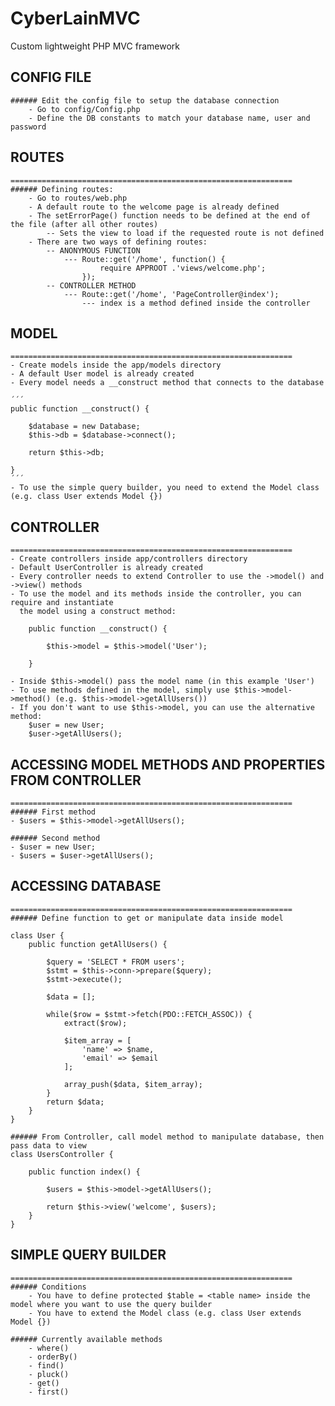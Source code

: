 # CyberLainMVC
Custom lightweight PHP MVC framework

## CONFIG FILE
	###### Edit the config file to setup the database connection
		- Go to config/Config.php
		- Define the DB constants to match your database name, user and password


## ROUTES
	===============================================================  
	###### Defining routes:
		- Go to routes/web.php
		- A default route to the welcome page is already defined
		- The setErrorPage() function needs to be defined at the end of the file (after all other routes)
			-- Sets the view to load if the requested route is not defined
		- There are two ways of defining routes:
			-- ANONYMOUS FUNCTION
				--- Route::get('/home', function() {
						require APPROOT .'views/welcome.php';
					});
			-- CONTROLLER METHOD
				--- Route::get('/home', 'PageController@index');
					--- index is a method defined inside the controller


## MODEL
	===============================================================  
	- Create models inside the app/models directory
	- A default User model is already created 
	- Every model needs a __construct method that connects to the database

	´´´ 
	public function __construct() {

		$database = new Database;
		$this->db = $database->connect();

		return $this->db;

	}
	´´´ 
	- To use the simple query builder, you need to extend the Model class (e.g. class User extends Model {})


## CONTROLLER
	===============================================================  
	- Create controllers inside app/controllers directory
	- Default UserController is already created
	- Every controller needs to extend Controller to use the ->model() and ->view() methods
	- To use the model and its methods inside the controller, you can require and instantiate
	  the model using a construct method:

	  	public function __construct() {

			$this->model = $this->model('User');

		}

	- Inside $this->model() pass the model name (in this example 'User')
	- To use methods defined in the model, simply use $this->model->method() (e.g. $this->model->getAllUsers())
	- If you don't want to use $this->model, you can use the alternative method:
		$user = new User;
		$user->getAllUsers();


## ACCESSING MODEL METHODS AND PROPERTIES FROM CONTROLLER
	===============================================================  
	###### First method
	- $users = $this->model->getAllUsers();
		
	###### Second method
	- $user = new User;
	- $users = $user->getAllUsers();


## ACCESSING DATABASE
	===============================================================  
	###### Define function to get or manipulate data inside model

	class User {
		public function getAllUsers() {

			$query = 'SELECT * FROM users';
			$stmt = $this->conn->prepare($query);
			$stmt->execute();

			$data = [];

			while($row = $stmt->fetch(PDO::FETCH_ASSOC)) {
				extract($row);

				$item_array = [
					'name' => $name,
					'email' => $email
				];

				array_push($data, $item_array);
			}
			return $data;
		}
	}

	###### From Controller, call model method to manipulate database, then pass data to view
	class UsersController {

		public function index() {

			$users = $this->model->getAllUsers();

			return $this->view('welcome', $users);
		}
	} 


## SIMPLE QUERY BUILDER
	===============================================================  
	###### Conditions 
		- You have to define protected $table = <table name> inside the model where you want to use the query builder
		- You have to extend the Model class (e.g. class User extends Model {})

	###### Currently available methods
		- where()
		- orderBy()
		- find()
		- pluck()
		- get()
		- first()

	

